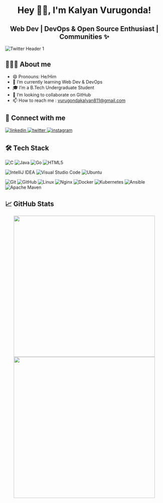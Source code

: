 <!-- **kalyan-vurugonda/kalyan-vurugonda** is a ✨ _special_ ✨ repository because its `README.md` (this file) appears on your GitHub profile.
-->

<h1 align="center">Hey 👋🏻, I'm Kalyan Vurugonda!</h1>
<h2 align="center">Web Dev | DevOps & Open Source Enthusiast | Communities ✨</h2>

![Twitter Header 1](https://user-images.githubusercontent.com/69109920/211319958-24a4ea77-cd12-4367-a5e6-d8c9c8b31976.png)

<h2>👨🏻‍💻 About me</h2>

- 😄 Pronouns: He/Him
- 🌱 I’m currently learning Web Dev & DevOps
- 🎓 I’m a B.Tech Undergraduate Student
- 👯 I’m looking to collaborate on GitHub
- 📫 How to reach me : vurugondakalyan811@gmail.com


<h2 align="left">🤝 Connect with me</h2>
<div align="left"> 
 <a href="https://www.linkedin.com/in/vurugondakalyan/" target="_blank">
    <img src=https://img.shields.io/badge/linkedin-%231E77B5.svg?&style=for-the-badge&logo=linkedin&logoColor=white alt=linkedin style="margin-bottom: 5px;" />
  </a>
  <a href="https://twitter.com/kalyanstwt" target="_blank">
    <img src=https://img.shields.io/badge/twitter-%2300acee.svg?&style=for-the-badge&logo=twitter&logoColor=white alt=twitter style="margin-bottom: 5px;" />
  </a>
  <a href="https://www.instagram.com/kalyan_vurugonda/" target="_blank">
    <img src=https://img.shields.io/badge/instagram-%23E4405F.svg?&style=for-the-badge&logo=instagram&logoColor=white alt=instagram style="margin-bottom: 5px;" />
  </a> 
</div>  


<h2>🛠️ Tech Stack</h2>

![C](https://img.shields.io/badge/c-%2300599C.svg?style=for-the-badge&logo=c&logoColor=white)
![Java](https://img.shields.io/badge/java-%23ED8B00.svg?style=for-the-badge&logo=java&logoColor=white)
![Go](https://img.shields.io/badge/go-%2300ADD8.svg?style=for-the-badge&logo=go&logoColor=white)
![HTML5](https://img.shields.io/badge/html5-%23E34F26.svg?style=for-the-badge&logo=html5&logoColor=white)

![IntelliJ IDEA](https://img.shields.io/badge/IntelliJIDEA-000000.svg?style=for-the-badge&logo=intellij-idea&logoColor=white)
<img alt="Visual Studio Code" src="https://img.shields.io/badge/Visual Studio Code-f2ca61.svg?style=for-the-badge&logo=visual-studio-code&logoColor=140200"/>
![Ubuntu](https://img.shields.io/badge/Ubuntu-E95420?style=for-the-badge&logo=ubuntu&logoColor=white)

![Git](https://img.shields.io/badge/git-%23F05033.svg?style=for-the-badge&logo=git&logoColor=white)
![GitHub](https://img.shields.io/badge/GitHub-100000?style=for-the-badge&logo=github&logoColor=white)
![Linux](https://img.shields.io/badge/Linux-FCC624?style=for-the-badge&logo=linux&logoColor=black)
![Nginx](https://img.shields.io/badge/nginx-%23009639.svg?style=for-the-badge&logo=nginx&logoColor=white)
![Docker](https://img.shields.io/badge/docker-%230db7ed.svg?style=for-the-badge&logo=docker&logoColor=white)
![Kubernetes](https://img.shields.io/badge/kubernetes-%23326ce5.svg?style=for-the-badge&logo=kubernetes&logoColor=white)
![Ansible](https://img.shields.io/badge/ansible-%231A1918.svg?style=for-the-badge&logo=ansible&logoColor=white)
![Apache Maven](https://img.shields.io/badge/Apache%20Maven-C71A36?style=for-the-badge&logo=Apache%20Maven&logoColor=white)


<h2>📈 GitHub Stats</h2> 
<div align="center">
  <a href="#"><img src="https://github-readme-stats.vercel.app/api?username=kalyan-vurugonda&show_icons=true&count_private=true&theme=dark"width="450"></a>
  <img src="https://github-readme-streak-stats.herokuapp.com/?user=kalyan-vurugonda&layout=compact" width="450">
</div>



<!--
<h2>Open Source Contributions</h2>
Here are some ideas to get you started:

- 🤔 I’m looking for help with ...
- 🔭 I’m currently working 
- 💬 Ask me about ...
- 🤠 Web Dev DevOps and Open Source Enthusiast

- ⚡ Fun fact: ...
- Hey 👋, I'm Kalyan!

<img src="https://media.giphy.com/media/hvRJCLFzcasrR4ia7z/giphy.gif" width="28">

[LinkedIn](https://www.linkedin.com/in/vurugondakalyan/) [Twitter](https://twitter.com/VurugondaKalyan) [Instagram](https://www.instagram.com/kalyan_vurugonda
-->
